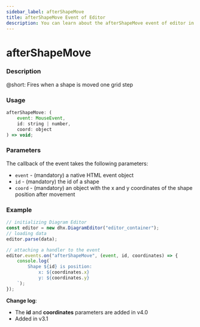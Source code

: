 ```yaml
---
sidebar_label: afterShapeMove
title: afterShapeMove Event of Editor
description: You can learn about the afterShapeMove event of editor in the documentation of the DHTMLX JavaScript Diagram library. Browse developer guides and API reference, try out code examples and live demos, and download a free 30-day evaluation version of DHTMLX Diagram.
---
```


# afterShapeMove

### Description

@short: Fires when a shape is moved one grid step

### Usage

~~~js
afterShapeMove: (
    event: MouseEvent, 
    id: string | number, 
    coord: object
) => void;
~~~

### Parameters

The callback of the event takes the following parameters:

- `event` - (mandatory) a native HTML event object
- `id` - (mandatory) the id of a shape
- `coord` - (mandatory) an object with the x and y coordinates of the shape position after movement

### Example

~~~js {7-13}
// initializing Diagram Editor
const editor = new dhx.DiagramEditor("editor_container");
// loading data
editor.parse(data);

// attaching a handler to the event
editor.events.on("afterShapeMove", (event, id, coordinates) => {
    console.log(`
        Shape ${id} is position:
            x: ${coordinates.x} 
            y: ${coordinates.y}
    `);
});
~~~

**Change log**: 

- The **id** and **coordinates** parameters are added in v4.0
- Added in v3.1